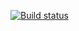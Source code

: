 [![Build status](https://ci.appveyor.com/api/projects/status/t8i2v8142fe63thg/branch/main?svg=true)](https://ci.appveyor.com/project/AleksandrKudyakov/ahj-testing/branch/main)